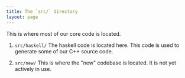 ```yaml
---
title: The `src/` directory
layout: page
---
```


This is where most of our core code is located.

1. `src/haskell/` The haskell code is located here. This code is used
   to generate some of our C++ source code.

2. `src/new/` This is where the "new" codebase is located. It is not
   yet actively in use.
